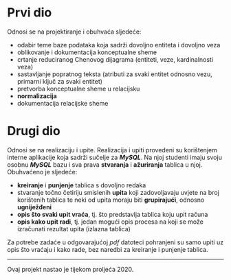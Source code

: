 # Prvi dio
Odnosi se na projektiranje i obuhvaća sljedeće:
- odabir teme baze podataka koja sadrži dovoljno entiteta i dovoljno veza
- oblikovanje i dokumentacija konceptualne sheme
- crtanje reduciranog Chenovog dijagrama (entiteti, veze, kardinalnosti veza)
- sastavljanje popratnog teksta (atributi za svaki entitet odnosno vezu, primarni ključ za svaki entitet)
- pretvorba konceptualne sheme u relacijsku
- **normalizacija**
- dokumentacija relacijske sheme

# Drugi dio
Odnosi se na realizaciju i upite. Realizacija i upiti provedeni su korištenjem interne aplikacije koja sadrži sučelje za **_MySQL_**. Na njoj studenti imaju svoju osobnu **_MySQL_** bazu i sva prava **stvaranja** i **ažuriranja** tablica u njoj. Obuhvaćeno je sljedeće:
- **kreiranje** i **punjenje** tablica s dovoljno redaka
- stvaranje točno četiriju smislenih **upita** koji zadovoljavaju uvjete na broj korištenih tablica te neki od upita moraju biti **grupirajući**, odnosno **ugniježđeni**
- **opis što svaki upit vraća**, tj. što predstavlja tablica koju upit računa
- **opis kako upit radi**, tj. jedan mogući opis procesa na koji se može izračunati rezultat upita (izlazna tablica)

Za potrebe zadaće u odgovarajućoj _pdf_ datoteci pohranjeni su samo upiti uz opis što vraćaju i kako rade, bez naredbi za kreiranje i punjenje tablica.
<hr />
Ovaj projekt nastao je tijekom proljeća 2020.
